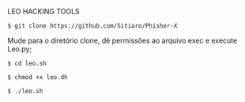 LEO HACKING TOOLS
```
$ git clone https://github.com/Sitiaro/Phisher-X
```
Mude para o diretório clone, dê permissões ao arquivo exec e execute Leo.py;
```
$ cd leo.sh
```
```
$ chmod +x leo.dh
```
```
$ ./leo.sh